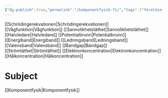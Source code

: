 ```yaml
---
{"dg-publish":true,"permalink":"/komponentfysik-f1/","tags":["föreläsning","komponentfysik"]}
---
```



[[Schrödingerekvationen\|Schrödingerekvationen]]
[[Vågfunktion\|Vågfunktion]]
[[Sannolikhetstäthet\|Sannolikhetstäthet]]
[[Halvledare\|Halvledare]]
[[Potentialbrunn\|Potentialbrunn]]
[[Energiband\|Energiband]]
[[Ledningsband\|Ledningsband]]
[[Valensband\|Valensband]]
[[Bandgap\|Bandgap]]
[[Strömtäthet\|Strömtäthet]]
[[Elektronkoncentration\|Elektronkoncentration]]
[[Hålkoncentration\|Hålkoncentration]]

# Subject
[[Komponentfysik\|Komponentfysik]]

